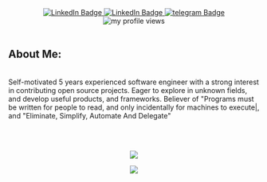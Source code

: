 <div align="center" >
  <div id="badges">
    <a href="https://www.linkedin.com/in/manimozaffar/">
      <img src="https://img.shields.io/badge/LinkedIn-blue?style=for-the-badge&logo=linkedin&logoColor=white" alt="LinkedIn Badge"/>
    </a>
    <a href="mailto:mozaffar20@itu.edu.tr">
      <img src="https://img.shields.io/badge/Gmail-red?style=for-the-badge&logo=gmail&logoColor=white" alt="LinkedIn Badge"/>
    </a>
    <a href="https://t.me/mani_nikou">
      <img src="https://img.shields.io/badge/Telegram-blue?style=for-the-badge&logo=telegram&logoColor=white" alt="telegram Badge"/>
    </a>
  </div>
  <img src="https://komarev.com/ghpvc/?username=manimozaffar&style=for-the-badge&color=blueviolet" alt="my profile views"/>
</div>
<br />

<h2> About Me:</h2>
<br>
Self-motivated 5 years experienced software engineer with a strong interest in contributing open source projects. Eager to explore in unknown fields, and develop useful products, and frameworks. Believer of "Programs must be written for people to read, and only incidentally for machines to execute|, and "Eliminate, Simplify, Automate And Delegate"<br>

<br /><br />

<p align="center"><img src="https://github-readme-streak-stats.herokuapp.com/?user=manimozaffar&theme=dark&hide_border=false"/></p>
<p align="center"><img src="https://github-profile-trophy.vercel.app/?username=manimozaffar&theme=radical&no-frame=false&no-bg=true&margin-w=4"/></p>

